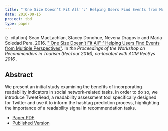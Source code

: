 ```yaml
---
title: "'One Size Doesn’t Fit All'':' Helping Users Find Events from Multiple Perspectives"
date: 2016-09-15
project: tbd
type: paper
---
```


{: .citation}
Sean MacLachlan, Stacey Donohue, Nevena Dragovic and Maria Soledad Pera. 2016. ["'One Size Doesn’t Fit All'':' Helping Users Find Events from Multiple Perspectives"](#). In <cite> the Proceedings of the Workshop on Recommenders in Tourism (RecTour 2016), co-located with ACM RecSys 2016 </cite>.

## Abstract

We present an initial study examining the benefits of incorporating readability indicators in social network-related tasks. In order to do so, we introduce TweetRead, a readability assessment tool specifically designed for Twitter and use it to inform the hashtag prediction process, highlighting the importance of a readability signal in recommendation tasks.

* [Paper PDF](https://scholarworks.boisestate.edu/cgi/viewcontent.cgi?article=1078&context=cs_facpubs)
* [Published Version](https://scholarworks.boisestate.edu/cs_facpubs/73/)

